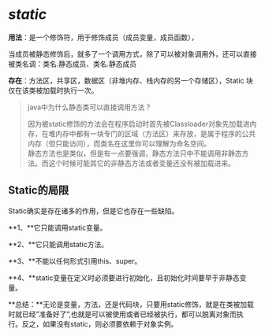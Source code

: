# _static_

**用法**：是一个修饰符，用于修饰成员（成员变量，成员函数），

当成员被静态修饰后，就多了一个调用方式，除了可以被对象调用外，还可以直接被类名调：类名.静态成员、类名.静态成员

**存在**：方法区，共享区，数据区（非堆内存、栈内存的另一个存储区），Static 块仅在该类被加载时执行一次。

> java中为什么静态类可以直接调用方法？
>
> 因为被static修饰的方法会在程序启动时首先被Classloader对象先加载进内存，在堆内存中都有一块专门的区域（方法区）来存放，是属于程序的公共内存（但只能访问），而类名在这里你可以理解为命名空间。  
> 静态方法也是类似，但是有一点要强调，静态方法只中不能调用非静态方法。而这个时候可能其它的非静态方法或者变量还没有被加载进来。



## Static的局限

Static确实是存在诸多的作用，但是它也存在一些缺陷。

**1、**它只能调用static变量。

**2、**它只能调用static方法。

**3、**不能以任何形式引用this、super。

**4、**static变量在定义时必须要进行初始化，且初始化时间要早于非静态变量。

**总结：**无论是变量，方法，还是代码块，只要用static修饰，就是在类被加载时就已经”准备好了”,也就是可以被使用或者已经被执行，都可以脱离对象而执行。反之，如果没有static，则必须要依赖于对象实例。



